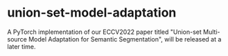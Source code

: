 # union-set-model-adaptation
A PyTorch implementation of our ECCV2022 paper titled "Union-set Multi-source Model Adaptation for Semantic Segmentation", will be released at a later time.
